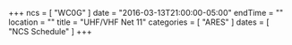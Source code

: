 +++
ncs = [ "WC0G" ]
date = "2016-03-13T21:00:00-05:00"
endTime = ""
location = ""
title = "UHF/VHF Net 11"
categories = [ "ARES" ]
dates = [ "NCS Schedule" ]
+++
